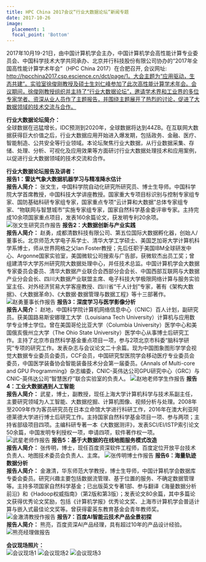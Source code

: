```yaml
---
title: HPC China 2017会议“行业大数据论坛”新闻专题
date: 2017-10-26
image:
  placement: 1
  focal_point: 'Bottom'
---
```


2017年10月19-21日，由中国计算机学会主办，中国计算机学会高性能计算专业委员会、中国科学技术大学共同承办、北京并行科技股份有限公司协办的“2017年全国高性能计算学术年会”（HPC China 2017）在合肥召开, 会议网址: http://hpcchina2017.csp.escience.cn/dct/page/1。大会主题为“应用驱动，生态共建”。实验室徐俊刚教授及硕士生刘仁峰参加了此次高性能计算学术年会。会议期间，徐俊刚教授组织并主持了“行业大数据论坛”，邀请学术界和工业界的多位专家学者、资深从业人员作了主题报告，并围绕主题展开了热烈的讨论，促进了大数据领域的技术交流与合作。

**行业大数据论坛简介：**<br>
全球数据在迅猛增长，IDC预测到2020年，全球数据将达到44ZB。在互联网大数据获得巨大价值之后，行业大数据应用开始进入爆发期，包括政务、金融、医疗、智能制造、公共安全等行业领域。本论坛聚焦行业大数据，从行业数据采集、存储、处理、分析、可视化及应用效果等方面研讨行业大数据处理技术和应用案例，以促进行业大数据领域的技术交流和合作。

**行业大数据论坛报告及讲者：**<br>
**报告1：雷达气象大数据机器学习与精准降水估计**<br>
**报告人简介：**
张文生，中国科学院自动化研究所研究员、博士生导师。中国科学院大学首席教授，中国科技大学讲座教授。国家重大专项目标识别与控制专家组专家、国防基础科研专家组专家，国家重点专项“云计算和大数据”总体专家组专家、“物联网与智慧城市”实施专家组专家，国家自然科学基金委评审专家。主持完成10余项国家重点项目，发表160余篇论文，获发明专利20余项。
![](./featured2.png "张文生研究员作报告")
**报告2：大数据创新与产业实践**<br>
**报告人简介：**
赵勇，成都清数科技有限公司、第五位国际大数据孵化器，创始人/董事长。北京师范大学电子系学士、清华大学工学硕士、美国芝加哥大学计算机科学系博士，师从世界网格之父Ian Foster教授；先后任职于美国IBM全球研发中心、Argonne国家实验室，美国微软公司搜索与广告部，获微软杰出员工奖；曾组建清华大学苏州研究院大数据处理中心，并任技术总监。中国计算机学会大数据专家委员会委员、清华大数据产业联合会西部分会会长、中国西部互联网与大数据产业分会会长、四川大数据产业联盟主席、电子科技大学极限网络计算与服务实验室主任、对外经济贸易大学客座教授、四川省“千人计划”专家，著有《架构大数据》、《大数据革命》、《大数据·数据管理与数据工程》等十三部著作。
![](./featured3.png "赵勇董事长作报告")
**报告3：深度学习与医学影像分析**<br>
**报告人简介：**
赵地，中国科学院计算机网络信息中心（CNIC）百人计划，副研究员。获美国路易斯安娜理工大学（Louisiana Tech University）计算机与应用数学专业博士学位。曾在美国哥伦比亚大学（Columbia University）医学中心和美国俄亥俄州立大学（The Ohio State University）医学中心从事博士后研究工作。主持了北京市自然科学基金重点项目一项，参与2项北京市科委“脑科学研究”专项的研究工作。发表杂志与会议论文二十余篇。现为中国图象图形学学会视觉大数据专业委员会委员，CCF会员，中国研究型医院学会移动医疗专业委员会委员，中国医学装备协会智能装备技术分会第一届委员。《Annals of Multi-core and GPU Programming》杂志编委，CNIC-英伟达公司GPU研究中心（GRC）与CNIC-英伟达公司“智慧医疗”联合实验室的负责人。
![](./featured4.png "赵地老师学生作报告")
**报告4：工业大数据遇到人工智能**<br>
**报告人简介：**
武星，博士，副教授，现任上海大学计算机科学与技术系副主任，主要研究领域为人工智能、大数据挖掘、计算机图像、视频分析与处理。2008年至2009年作为客员研究员在日本立命馆大学进行科研工作，2016年在澳大利亚阿德莱德大学进行博士后研究工作。主持国家自然科学基金项目一项、参与两项；主持省部级项目四项。主编科研专著一本《大数据测评》，发表SCI/EI/ISTP索引论文50余篇，中国发明专利授权一项，申请四项，软件著作权一项。
![](./featured5.png "武星老师作报告")
**报告5：基于大数据的在线地图服务模式改造**<br>
**报告人简介：**
张传明，博士，现任百度资深软件工程师，百度定位开放平台技术负责人、地图技术委员会负责人、主席。
![](./featured6.png "张传明博士作报告")
**报告6：海量轨迹数据分析**<br>
**报告人简介：**
金澈清，华东师范大学教授，博士生导师，中国计算机学会数据库专委会委员。研究兴趣主要包括数据流管理、基于位置的服务、不确定数据管理等。主持多项国家自然科学基金；已出版英文专著1部、参与翻译《海量数据分析前沿》和《Hadoop权威指南》（第2版和第3版）；发表论文80余篇，其中多篇论文获得优秀论文奖励，包括《计算机学报》优秀论文奖、上海市计算机学会普适计算与嵌入式最佳论文奖等。曾获得霍英东教育基金会青年教师奖。
![](./featured7.png "金澈清教授作报告")
**报告7：百度AI智能云技术产品全景初探**<br>
**报告人简介：**
熊亮，百度资深AI产品经理，具有超过10年的产品设计经验。
![](./featured8.png "熊亮经理做报告")

**会议现场照片：**<br>
![](./featured9.png "会议现场1")
![](./featured10.png "会议现场2")
![](./featured11.png "会议现场3")